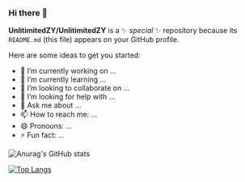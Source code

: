 ### Hi there 👋


**UnlitimitedZY/UnlitimitedZY** is a ✨ _special_ ✨ repository because its `README.md` (this file) appears on your GitHub profile.

Here are some ideas to get you started:
- 🔭 I’m currently working on ...                                      
- 🌱 I’m currently learning ...
- 👯 I’m looking to collaborate on ...
- 🤔 I’m looking for help with ...
- 💬 Ask me about ...
- 📫 How to reach me: ...
- 😄 Pronouns: ...
- ⚡ Fun fact: ...

 ![Anurag's GitHub stats](https://github-readme-stats.vercel.app/api?username=UnlitimitedZY&show_icons=true)

[![Top Langs](https://github-readme-stats.vercel.app/api/top-langs/?username=UnlitimitedZY)](https://github.com/UnlitimitedZY/UnlitimitedZY/edit/main/README.md)



<!--
-->
